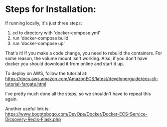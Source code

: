 Steps for Installation:
===
If running locally, it's just three steps:
1. cd to directory with 'docker-compose.yml'
2. run 'docker-compose build'
3. run 'docker-compose up'

That's it! If you make a code change, you need to rebuild the containers. For some reason, the volume mount isn't working. Also, if you don't have docker you should download it from online and start it up.

To deploy on AWS, follow the tutorial at:
https://docs.aws.amazon.com/AmazonECS/latest/developerguide/ecs-cli-tutorial-fargate.html

I've pretty much done all the steps, so we shouldn't have to repeat this again.

Another useful link is:
https://www.bogotobogo.com/DevOps/Docker/Docker-ECS-Service-Dicsovery-Redis-Flask.php
